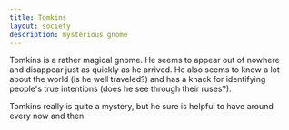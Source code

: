 ```yaml
---
title: Tomkins
layout: society
description: mysterious gnome
---
```

Tomkins is a rather magical gnome. He seems to appear out of nowhere and disappear just as quickly as he arrived. He also seems to know a lot about the world (is he well traveled?) and has a knack for identifying people's true intentions (does he see through their ruses?).

Tomkins really is quite a mystery, but he sure is helpful to have around every now and then.